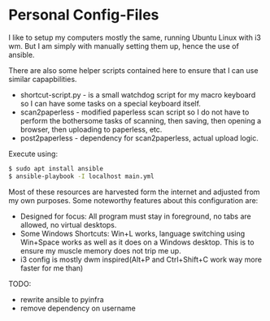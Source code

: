 # Personal Config-Files

I like to setup my computers mostly the same, running Ubuntu Linux with i3 wm. But I am simply with manually setting them up, hence the use of ansible.

There are also some helper scripts contained here to ensure that I can use similar capapbilities.

- shortcut-script.py - is a small watchdog script for my macro keyboard so I can have some tasks on a special keyboard itself.
- scan2paperless - modified paperless scan script so I do not have to perform the bothersome tasks of scanning, then saving, then opening a browser, then uploading to paperless, etc.
- post2paperless - dependency for scan2paperless, actual upload logic.

Execute using:
```bash
$ sudo apt install ansible
$ ansible-playbook -I localhost main.yml
```

Most of these resources are harvested form the internet and adjusted from my own purposes. Some noteworthy features about this configuration are:
- Designed for focus: All program must stay in foreground, no tabs are allowed, no virtual desktops. 
- Some Windows Shortcuts: Win+L works, language switching using Win+Space works as well as it does on a Windows desktop. This is to ensure my muscle memory does not trip me up.
- i3 config is mostly dwm inspired(Alt+P and Ctrl+Shift+C work way more faster for me than)

TODO:
- rewrite ansible to pyinfra
- remove dependency on username
